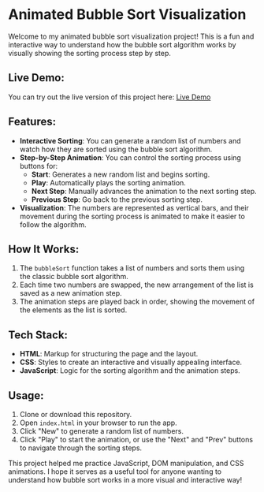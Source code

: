 # Animated Bubble Sort Visualization

Welcome to my animated bubble sort visualization project! This is a fun and interactive way to understand how the bubble sort algorithm works by visually showing the sorting process step by step.

## Live Demo:
You can try out the live version of this project here: [Live Demo](https://roland-mehes.github.io/Visual-Bubble-Sort/)

## Features:
- **Interactive Sorting**: You can generate a random list of numbers and watch how they are sorted using the bubble sort algorithm.
- **Step-by-Step Animation**: You can control the sorting process using buttons for:
  - **Start**: Generates a new random list and begins sorting.
  - **Play**: Automatically plays the sorting animation.
  - **Next Step**: Manually advances the animation to the next sorting step.
  - **Previous Step**: Go back to the previous sorting step.
- **Visualization**: The numbers are represented as vertical bars, and their movement during the sorting process is animated to make it easier to follow the algorithm.

## How It Works:
1. The `bubbleSort` function takes a list of numbers and sorts them using the classic bubble sort algorithm.
2. Each time two numbers are swapped, the new arrangement of the list is saved as a new animation step.
3. The animation steps are played back in order, showing the movement of the elements as the list is sorted.

## Tech Stack:
- **HTML**: Markup for structuring the page and the layout.
- **CSS**: Styles to create an interactive and visually appealing interface.
- **JavaScript**: Logic for the sorting algorithm and the animation steps.

## Usage:
1. Clone or download this repository.
2. Open `index.html` in your browser to run the app.
3. Click "New" to generate a random list of numbers.
4. Click "Play" to start the animation, or use the "Next" and "Prev" buttons to navigate through the sorting steps.

This project helped me practice JavaScript, DOM manipulation, and CSS animations. I hope it serves as a useful tool for anyone wanting to understand how bubble sort works in a more visual and interactive way!
